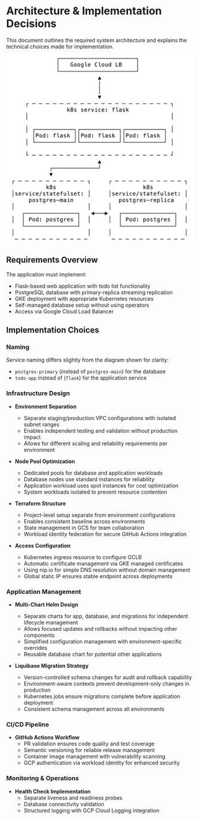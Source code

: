 # Architecture & Implementation Decisions

This document outlines the required system architecture and explains the technical choices made for implementation.

![Todo App Architecture](assets/architecture.png)

## Requirements Overview

The application must implement:
- Flask-based web application with todo list functionality
- PostgreSQL database with primary-replica streaming replication
- GKE deployment with appropriate Kubernetes resources
- Self-managed database setup without using operators
- Access via Google Cloud Load Balancer

## Implementation Choices

### Naming

Service naming differs slightly from the diagram shown for clarity:
- `postgres-primary` (instead of `postgres-main`) for the database
- `todo-app` instead of (`flask`) for the application service

### Infrastructure Design

- **Environment Separation**
  - Separate staging/production VPC configurations with isolated subnet ranges
  - Enables independent testing and validation without production impact
  - Allows for different scaling and reliability requirements per environment

- **Node Pool Optimization**
  - Dedicated pools for database and application workloads
  - Database nodes use standard instances for reliability
  - Application workload uses spot instances for cost optimization
  - System workloads isolated to prevent resource contention

- **Terraform Structure**
  - Project-level setup separate from environment configurations
  - Enables consistent baseline across environments
  - State management in GCS for team collaboration
  - Workload identity federation for secure GitHub Actions integration

- **Access Configuration**
  - Kubernetes ingress resource to configure GCLB
  - Automatic certificate management via GKE managed certificates
  - Using nip.io for simple DNS resolution without domain management
  - Global static IP ensures stable endpoint across deployments

### Application Management

- **Multi-Chart Helm Design**
  - Separate charts for app, database, and migrations for independent lifecycle management
  - Allows focused updates and rollbacks without impacting other components
  - Simplified configuration management with environment-specific overrides
  - Reusable database chart for potential other applications

- **Liquibase Migration Strategy**
  - Version-controlled schema changes for audit and rollback capability
  - Environment-aware contexts prevent development-only changes in production
  - Kubernetes jobs ensure migrations complete before application deployment
  - Consistent schema management across all environments

### CI/CD Pipeline

- **GitHub Actions Workflow**
  - PR validation ensures code quality and test coverage
  - Semantic versioning for reliable release management
  - Container image management with vulnerability scanning
  - GCP authentication via workload identity for enhanced security

### Monitoring & Operations

- **Health Check Implementation**
  - Separate liveness and readiness probes
  - Database connectivity validation
  - Structured logging with GCP Cloud Logging integration
